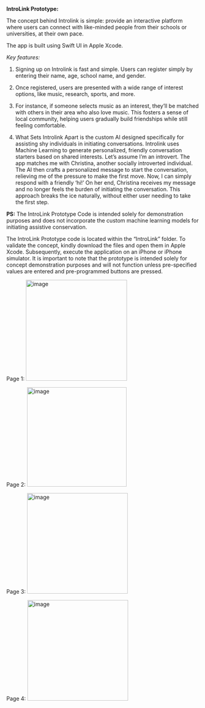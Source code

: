 **IntroLink Prototype:**

The concept behind Introlink is simple: provide an interactive platform where users can connect with like-minded people from their schools or universities, at their own pace.

The app is built using Swift UI in Apple Xcode.

*Key features:*
1. Signing up on Introlink is fast and simple. Users can register simply by entering their name, age, school name, and gender.

2. Once registered, users are presented with a wide range of interest options, like music, research, sports, and more.

3. For instance, if someone selects music as an interest, they’ll be matched with others in their area who also love music. 
   This fosters a sense of local community, helping users gradually build friendships while still feeling comfortable.
   
4. What Sets Introlink Apart is the custom AI designed specifically for assisting shy individuals in initiating conversations. 
   Introlink uses Machine Learning to generate personalized, friendly conversation starters based on shared interests. Let’s assume I’m an introvert. 
   The app matches me with Christina, another socially introverted individual. The AI then crafts a personalized message to start the conversation,
   relieving me of the pressure to make the first move. Now, I can simply respond with a friendly ‘hi!’ On her end,
   Christina receives my message and no longer feels the burden of initiating the conversation.
   This approach breaks the ice naturally, without either user needing to take the first step.

**PS:** The IntroLink Prototype Code is intended solely for demonstration purposes and does not incorporate the custom machine learning models for initiating assistive conservation.

The IntroLink Prototype code is located within the “IntroLink” folder. To validate the concept, kindly download the files and open them in Apple Xcode. Subsequently, execute the application on an iPhone or iPhone simulator. It is important to note that the prototype is intended solely for concept demonstration purposes and will not function unless pre-specified values are entered and pre-programmed buttons are pressed.

Page 1:
<img width="264" alt="image" src="https://github.com/user-attachments/assets/8f16f1de-41d4-4f7b-99a1-b6d07f343160">

Page 2: 
<img width="260" alt="image" src="https://github.com/user-attachments/assets/0c86bace-2064-4ded-b7fb-4544048e3b40">

Page 3:
<img width="263" alt="image" src="https://github.com/user-attachments/assets/2546cbb9-968a-42c5-a726-86aeecec0334">

Page 4:
<img width="263" alt="image" src="https://github.com/user-attachments/assets/dc75e1eb-59be-4676-8b1a-413cc5d3bb42">



